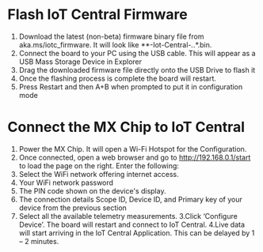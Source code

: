 # Flash IoT Central Firmware

1. Download the latest (non-beta) firmware binary file from aka.ms/iotc_firmware. It will look like **-Iot-Central-*.*.*.bin.
2. Connect the board to your PC using the USB cable. This will appear as a USB Mass Storage Device in Explorer
3. Drag the downloaded firmware file directly onto the USB Drive to flash it
4. Once the flashing process is complete the board will restart. 
5. Press Restart and then A+B when prompted to put it in configuration mode

# Connect the MX Chip to IoT Central

1. Power the MX Chip. It will open a Wi-Fi Hotspot for the Configuration.
2. Once connected, open a web browser and go to http://192.168.0.1/start to load the page on the right. Enter the following:
  1. Select the WiFi network offering internet access.
  2. Your WiFi network password
  3. The PIN code shown on the device's display.
  4. The connection details Scope ID, Device ID, and Primary key of your device from the previous section
  5. Select all the available telemetry measurements.
3.Click ‘Configure Device’. The board will restart and connect to IoT Central.
4.Live data will start arriving in the IoT Central Application. This can be delayed by 1 – 2 minutes. 

